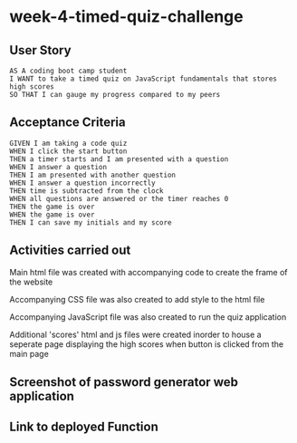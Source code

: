 # week-4-timed-quiz-challenge

## User Story

```
AS A coding boot camp student
I WANT to take a timed quiz on JavaScript fundamentals that stores high scores
SO THAT I can gauge my progress compared to my peers
```

## Acceptance Criteria

```
GIVEN I am taking a code quiz
WHEN I click the start button
THEN a timer starts and I am presented with a question
WHEN I answer a question
THEN I am presented with another question
WHEN I answer a question incorrectly
THEN time is subtracted from the clock
WHEN all questions are answered or the timer reaches 0
THEN the game is over
WHEN the game is over
THEN I can save my initials and my score
```

## Activities carried out

Main html file was created with accompanying code to create the frame of the website

Accompanying CSS file was also created to add style to the html file

Accompanying JavaScript file was also created to run the quiz application

Additional 'scores' html and js files were created inorder to house a seperate page displaying the high scores when button is clicked from the main page

## Screenshot of password generator web application

## Link to deployed Function
